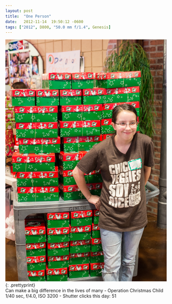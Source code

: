 ```yaml
---
layout: post
title:  "One Person"
date:   2012-11-14  19:50:12 -0600
tags: ["2012", D800, "50.0 mm f/1.4", Genesis]
---
```

![:title](/images/2012/2012_1114_DSC_3498.jpg)
{: .prettyprint}  
Can make a big difference in the lives of many - Operation Christmas Child  
1/40 sec, f/4.0, ISO 3200 - Shutter clicks this day: 51